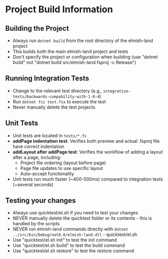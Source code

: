 # Project Build Information

## Building the Project
- Always run `dotnet build` from the root directory of the elmish-land project
- This builds both the main elmish-land project and tests
- Don't specify the project or configuration when building (use "dotnet build" not "dotnet build src/elmish-land.fsproj -c Release")

## Running Integration Tests
- Change to the relevant test directory (e.g., `integration-tests/backwards-compability-with-1-0-4`)
- Run `dotnet fsi test.fsx` to execute the test
- Never manually delete the test projects

## Unit Tests
- Unit tests are located in `tests/*.fs`
- **addPage indentation test**: Verifies both preview and actual .fsproj file have correct indentation
- **addLayout after addPage test**: Verifies the workflow of adding a layout after a page, including:
  - Project file ordering (layout before page)  
  - Page file updates to use specific layout
  - Auto-accept functionality
- Unit tests run much faster (~400-500ms) compared to integration tests (~several seconds)

## Testing your changes
- Always use quicktest/el.sh if you need to test your changes
- NEVER manually delete the quicktest folder or its contents - this is handled by the scripts
- NEVER run elmish-land commands directly with `dotnet ../src/bin/Debug/net8.0/elmish-land.dll` - quicktest/el.sh
- Use "quicktest/el.sh init" to test the init command
- Use "quicktest/el.sh build" to test the build command
- Use "quicktest/el.sh restore" to test the restore command